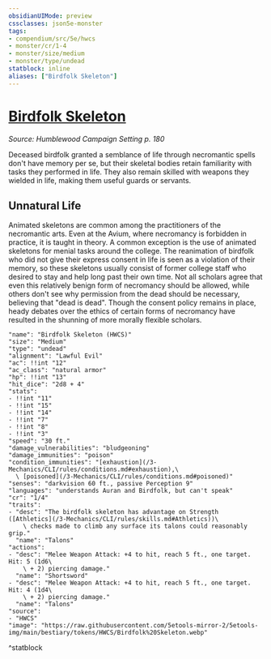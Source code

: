 ```yaml
---
obsidianUIMode: preview
cssclasses: json5e-monster
tags:
- compendium/src/5e/hwcs
- monster/cr/1-4
- monster/size/medium
- monster/type/undead
statblock: inline
aliases: ["Birdfolk Skeleton"]
---
```

# [Birdfolk Skeleton](3-Mechanics/CLI/bestiary/undead/birdfolk-skeleton-hwcs.md)
*Source: Humblewood Campaign Setting p. 180*  

Deceased birdfolk granted a semblance of life through necromantic spells don't have memory per se, but their skeletal bodies retain familiarity with tasks they performed in life. They also remain skilled with weapons they wielded in life, making them useful guards or servants.

## Unnatural Life

Animated skeletons are common among the practitioners of the necromantic arts. Even at the Avium, where necromancy is forbidden in practice, it is taught in theory. A common exception is the use of animated skeletons for menial tasks around the college. The reanimation of birdfolk who did not give their express consent in life is seen as a violation of their memory, so these skeletons usually consist of former college staff who desired to stay and help long past their own time. Not all scholars agree that even this relatively benign form of necromancy should be allowed, while others don't see why permission from the dead should be necessary, believing that "dead is dead". Though the consent policy remains in place, heady debates over the ethics of certain forms of necromancy have resulted in the shunning of more morally flexible scholars.

```statblock
"name": "Birdfolk Skeleton (HWCS)"
"size": "Medium"
"type": "undead"
"alignment": "Lawful Evil"
"ac": !!int "12"
"ac_class": "natural armor"
"hp": !!int "13"
"hit_dice": "2d8 + 4"
"stats":
- !!int "11"
- !!int "15"
- !!int "14"
- !!int "7"
- !!int "8"
- !!int "3"
"speed": "30 ft."
"damage_vulnerabilities": "bludgeoning"
"damage_immunities": "poison"
"condition_immunities": "[exhaustion](/3-Mechanics/CLI/rules/conditions.md#exhaustion),\
  \ [poisoned](/3-Mechanics/CLI/rules/conditions.md#poisoned)"
"senses": "darkvision 60 ft., passive Perception 9"
"languages": "understands Auran and Birdfolk, but can't speak"
"cr": "1/4"
"traits":
- "desc": "The birdfolk skeleton has advantage on Strength ([Athletics](/3-Mechanics/CLI/rules/skills.md#Athletics))\
    \ checks made to climb any surface its talons could reasonably grip."
  "name": "Talons"
"actions":
- "desc": "Melee Weapon Attack: +4 to hit, reach 5 ft., one target. Hit: 5 (1d6\
    \ + 2) piercing damage."
  "name": "Shortsword"
- "desc": "Melee Weapon Attack: +4 to hit, reach 5 ft., one target. Hit: 4 (1d4\
    \ + 2) piercing damage."
  "name": "Talons"
"source":
- "HWCS"
"image": "https://raw.githubusercontent.com/5etools-mirror-2/5etools-img/main/bestiary/tokens/HWCS/Birdfolk%20Skeleton.webp"
```
^statblock